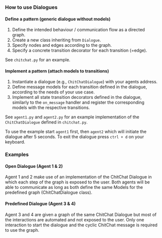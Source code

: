 ### How to use Dialogues

#### Define a pattern (generic dialogue without models)

1. Define the intended behaviour / communication flow as a directed graph.
2. Create a new class inheriting from `Dialogue`.
3. Specify nodes and edges according to the graph.
4. Specify a concrete transition decorator for each transition (=edge).

See `chitchat.py` for an example.

#### Implement a pattern (attach models to transitions)

1. Instantiate a dialogue (e.g., `ChitChatDialogue`) with your agents address.
2. Define message models for each transition defined in the dialogue, according to the needs of your use case.
3. Implement all state transition decorators defined in the dialogue, similarly to the `on_message` handler and register the corresponding models with the respective transitions.

See `agent1.py` and `agent2.py` for an example implementation of the `ChitChatDialogue` defined in `chitchat.py`.

To use the example start `agent1` first, then `agent2` which will initiate the dialogue after 5 seconds. To exit the dialogue press `ctrl + d` on your keyboard.

### Examples

#### Open Dialogue (Agent 1 & 2)

Agent 1 and 2 make use of an implementation of the ChitChat Dialogue in which each step of the graph is exposed to the user. Both agents will be able to communicate as long as both define the same Models for the predefined graph (ChitChatDialogue class).

#### Predefined Dialogue (Agent 3 & 4)

Agent 3 and 4 are given a graph of the same ChitChat Dialogue but most of the interactions are automated and not exposed to the user. Only one interaction to start the dialogue and the cyclic ChitChat message is required to use the graph.
